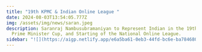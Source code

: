 ```yaml
---
title: "19th KPMC & Indian Online League "
date: 2024-08-03T13:54:05.777Z
img: /assets/img/news/saran.jpeg
description: Saranraj Nambusubramaniyan to Represent Indian in the 19th Korea
  Prime Minister Cup, and Starting of the National Online League.
sidebar: "!﻿[](https://aigp.netlify.app/e6a5ba61-0eb3-44fd-bc6e-ba78468087d2)"
---
```

